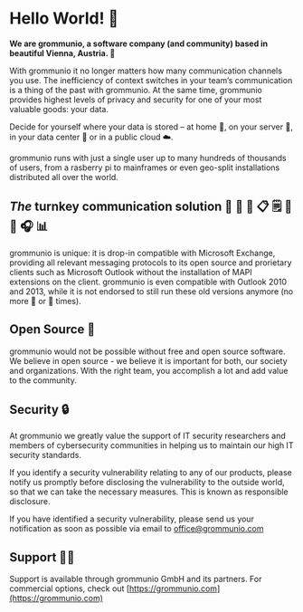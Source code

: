 # Hello World! 👋

**We are grommunio, a software company (and community) based in beautiful Vienna, Austria. :ferris_wheel:**

With grommunio it no longer matters how many communication channels you use. The inefficiency of context switches in your team’s communication is a thing of the past with grommunio. At the same time, grommunio provides highest levels of privacy and security for one of your most valuable goods: your data.

Decide for yourself where your data is stored – at home :house_with_garden:, on your server :office:, in your data center :night_with_stars: or in a public cloud :cloud:.

grommunio runs with just a single user up to many hundreds of thousands of users, from a rasberry pi to mainframes or even geo-split installations distributed all over the world.

## _The_ turnkey communication solution :email: :calendar: :card_index: :clipboard: :spiral_notepad: :speech_balloon: :open_file_folder: :headphones: :bar_chart:

grommunio is unique: it is drop-in compatible with Microsoft Exchange, providing all relevant messaging protocols to its open source and prorietary clients such as Microsoft Outlook without the installation of MAPI extensions on the client. grommunio is even compatible with Outlook 2010 and 2013, while it is not endorsed to still run these old versions anymore (no more :paperclip: or :vhs: times).

## Open Source :penguin:

grommunio would not be possible without free and open source software. We believe in open source - we believe it is important for both, our society and organizations. With the right team, you accomplish a lot and add value to the community.

## Security :lock:
At grommunio we greatly value the support of IT security researchers and members of cybersecurity communities in helping us to maintain our high IT security standards.

If you identify a security vulnerability relating to any of our products, please notify us promptly before disclosing the vulnerability to the outside world, so that we can take the necessary measures. This is known as responsible disclosure.

If you have identified a security vulnerability, please send us your notification as soon as possible via email to [office@grommunio.com](mailto:offica@grommunio.com)

## Support :mechanic:

Support is available through grommunio GmbH and its partners. For commercial options, check out [https://grommunio.com](https://grommunio.com)
